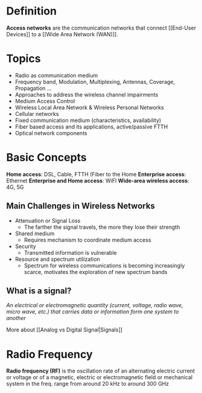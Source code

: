 # Definition

**Access networks** are the communication networks that connect [[End-User Devices]] to a [[Wide Area Network (WAN)]].

# Topics

* Radio as communication medium
* Frequency band, Modulation, Multiplexing, Antennas, Coverage, Propagation ...
* Approaches to address the wireless channel impairments 
* Medium Access Control  
* Wireless Local Area Network & Wireless Personal Networks 
* Cellular networks 
* Fixed communication medium (characteristics, availability) 
* Fiber based access and its applications, active/passive FTTH 
* Optical network components

# Basic Concepts

**Home access**: DSL, Cable, FTTH (Fiber to the Home
**Enterprise access**: Ethernet
**Enterprise and Home access**: WiFI
**Wide-area wireless access**: 4G, 5G

## Main Challenges in Wireless Networks

* Attenuation or Signal Loss
	* The farther the signal travels, the more they lose their strength
* Shared medium
	* Requires mechanism to coordinate medium access
* Security
	* Transmitted information is vulnerable
* Resource and spectrum utilization
	* Spectrum for wireless communications is becoming increasingly scarce, motivates the exploration of new spectrum bands

## What is a signal?

*An electrical or electromagnetic quantity (current, voltage, radio wave, micro wave, etc.) that carries data or information form one system to another*

More about [[Analog vs Digital Signal|Signals]]

# Radio Frequency

**Radio frequency (RF)** is the oscillation rate of an alternating electric current or voltage or of a magnetic, electric or electromagnetic field or mechanical system in the freq. range from around 20 kHz to around 300 GHz